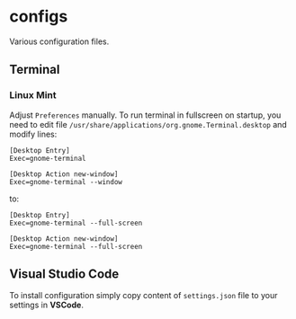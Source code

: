 # configs
Various configuration files.

## Terminal
### Linux Mint
Adjust `Preferences` manually. To run terminal in fullscreen on startup, you need to edit file `/usr/share/applications/org.gnome.Terminal.desktop` and modify lines:
```
[Desktop Entry]
Exec=gnome-terminal

[Desktop Action new-window]
Exec=gnome-terminal --window
```
to:
```
[Desktop Entry]
Exec=gnome-terminal --full-screen

[Desktop Action new-window]
Exec=gnome-terminal --full-screen
```

## Visual Studio Code
To install configuration simply copy content of `settings.json` file to your settings in __VSCode__.
